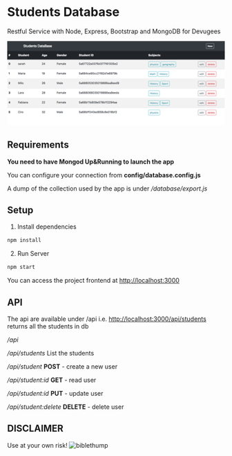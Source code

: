 # Students Database

Restful Service with Node, Express, Bootstrap and MongoDB for Devugees

![Screenshot](./screen.png?raw=true "Screenshot")

## Requirements

**You need to have Mongod Up&Running to launch the app**

You can configure your connection from **config/database.config.js**

A dump of the collection used by the app is under */database/export.js*


## Setup

1. Install dependencies

```bash
npm install
```

2. Run Server

```bash
npm start
```

You can access the project frontend at <http://localhost:3000>

## API

The api are available under /api 
i.e. <http://localhost:3000/api/students> returns all the students in db


*/api*

*/api/students* List the students

*/api/student* **POST** - create a new user

*/api/student:id* **GET** - read user

*/api/student:id* **PUT** - update user

*/api/student:delete* **DELETE** - delete user


## DISCLAIMER

Use at your own risk! ![biblethump](https://git.io/biblethump) 
